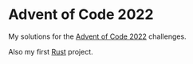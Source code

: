 # Advent of Code 2022
My solutions for the [Advent of Code 2022](https://adventofcode.com/2022/) challenges.

Also my first [Rust](https://www.rust-lang.org/) project.
